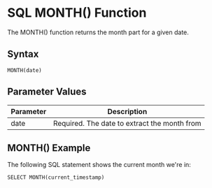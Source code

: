 # SQL MONTH() Function

The MONTH() function returns the month part for a given date.

## Syntax

`MONTH(date)`

## Parameter Values

| Parameter | Description                                  |
| --------- | -------------------------------------------- |
| date      | Required. The date to extract the month from |

## MONTH() Example

The following SQL statement shows the current month we're in:

`SELECT MONTH(current_timestamp)`
